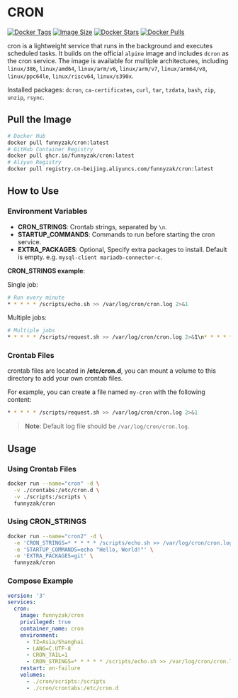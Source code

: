 # CRON

[![Docker Tags](https://img.shields.io/docker/v/funnyzak/cron?sort=semver&style=flat-square)](https://hub.docker.com/r/funnyzak/cron/)
[![Image Size](https://img.shields.io/docker/image-size/funnyzak/cron)](https://hub.docker.com/r/funnyzak/cron/)
[![Docker Stars](https://img.shields.io/docker/stars/funnyzak/cron.svg?style=flat-square)](https://hub.docker.com/r/funnyzak/cron/)
[![Docker Pulls](https://img.shields.io/docker/pulls/funnyzak/cron.svg?style=flat-square)](https://hub.docker.com/r/funnyzak/cron/)

cron is a lightweight service that runs in the background and executes scheduled tasks. It builds on the official `alpine` image and includes `dcron` as the cron service. The image is available for multiple architectures, including `linux/386`, `linux/amd64`, `linux/arm/v6`, `linux/arm/v7`, `linux/arm64/v8`, `linux/ppc64le`, `linux/riscv64`, `linux/s390x`.

Installed packages: `dcron`, `ca-certificates`, `curl`, `tar`, `tzdata`, `bash`, `zip`, `unzip`, `rsync`.

## Pull the Image

```bash
# Docker Hub
docker pull funnyzak/cron:latest
# GitHub Container Registry
docker pull ghcr.io/funnyzak/cron:latest
# Aliyun Registry
docker pull registry.cn-beijing.aliyuncs.com/funnyzak/cron:latest
```

## How to Use

### Environment Variables

- **CRON_STRINGS**: Crontab strings, separated by `\n`.
- **STARTUP_COMMANDS**: Commands to run before starting the cron service.
- **EXTRA_PACKAGES**: Optional, Specify extra packages to install. Default is empty. e.g. `mysql-client mariadb-connector-c`.

**CRON_STRINGS example**:

Single job:

```bash
# Run every minute
* * * * * /scripts/echo.sh >> /var/log/cron/cron.log 2>&1
```

Multiple jobs:
```bash
# Multiple jobs
* * * * * /scripts/request.sh >> /var/log/cron/cron.log 2>&1\n* * * * * /scripts/echo.sh >> /var/log/cron/cron.log 2>&1
```

### Crontab Files

crontab files are located in **/etc/cron.d**, you can mount a volume to this directory to add your own crontab files.

For example, you can create a file named `my-cron` with the following content:

```bash
* * * * * /scripts/request.sh >> /var/log/cron/cron.log 2>&1
```

> **Note**: Default log file should be `/var/log/cron/cron.log`.


## Usage

### Using Crontab Files

```bash
docker run --name="cron" -d \
  -v ./crontabs:/etc/cron.d \
  -v ./scripts:/scripts \
  funnyzak/cron
```

### Using CRON_STRINGS

```bash
docker run --name="cron2" -d \
  -e 'CRON_STRINGS=* * * * * /scripts/echo.sh >> /var/log/cron/cron.log 2>&1' \
  -e 'STARTUP_COMMANDS=echo "Hello, World!"' \
  -e 'EXTRA_PACKAGES=git' \
  funnyzak/cron
```

### Compose Example

```yaml
version: '3'
services:
  cron:
    image: funnyzak/cron
    privileged: true
    container_name: cron
    environment:
      - TZ=Asia/Shanghai
      - LANG=C.UTF-8
      - CRON_TAIL=1
      - CRON_STRINGS=* * * * * /scripts/echo.sh >> /var/log/cron/cron.log 2>&1
    restart: on-failure
    volumes:
      - ./cron/scripts:/scripts
      - ./cron/crontabs:/etc/cron.d
```